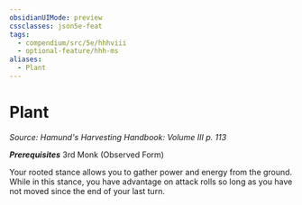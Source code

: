 ```yaml
---
obsidianUIMode: preview
cssclasses: json5e-feat
tags:
  - compendium/src/5e/hhhviii
  - optional-feature/hhh-ms
aliases:
  - Plant
---
```

# Plant
*Source: Hamund's Harvesting Handbook: Volume III p. 113*  

***Prerequisites*** 3rd Monk (Observed Form)

Your rooted stance allows you to gather power and energy from the ground. While in this stance, you have advantage on attack rolls so long as you have not moved since the end of your last turn.
